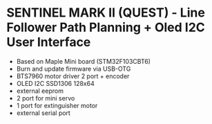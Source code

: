 # SENTINEL MARK II (QUEST) - Line Follower Path Planning + Oled I2C User Interface

- Based on Maple Mini board (STM32F103CBT6)
- Burn and update firmware via USB-OTG
- BTS7960 motor driver 2 port + encoder
- OLED I2C SSD1306 128x64
- external eeprom
- 2 port for mini servo
- 1 port for extinguisher motor
- external serial port

